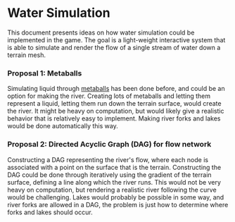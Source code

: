 # Water Simulation

This document presents ideas on how water simulation could be implemented in the game. The goal is a light-weight interactive system that is able to simulate and render the flow of a single stream of water down a terrain mesh.


### Proposal 1: Metaballs

Simulating liquid through [metaballs](https://en.wikipedia.org/wiki/Metaballs) has been done before, and could be an option for making the river. Creating lots of metaballs and letting them represent a liquid, letting them run down the terrain surface, would create the river. It might be heavy on computation, but would likely give a realistic behavior that is relatively easy to implement. Making river forks and lakes would be done automatically this way.

### Proposal 2: Directed Acyclic Graph (DAG) for flow network

Constructing a DAG representing the river's flow, where each node is associated with a point on the surface that is the terrain. Constructing the DAG could be done through iteratively using the gradient of the terrain surface, defining a line along which the river runs. This would not be very heavy on computation, but rendering a realistic river following the curve would be challenging. Lakes would probably be possible in some way, and river forks are allowed in a DAG, the problem is just how to determine where forks and lakes should occur.
